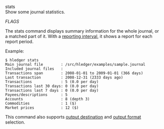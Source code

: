stats\
Show some journal statistics.

_FLAGS_

The stats command displays summary information for the whole journal, or
a matched part of it. With a [reporting interval](#reporting-interval),
it shows a report for each report period.

Example:

```shell
$ hledger stats
Main journal file        : /src/hledger/examples/sample.journal
Included journal files   : 
Transactions span        : 2008-01-01 to 2009-01-01 (366 days)
Last transaction         : 2008-12-31 (2333 days ago)
Transactions             : 5 (0.0 per day)
Transactions last 30 days: 0 (0.0 per day)
Transactions last 7 days : 0 (0.0 per day)
Payees/descriptions      : 5
Accounts                 : 8 (depth 3)
Commodities              : 1 ($)
Market prices            : 12 ($)
```

This command also supports
[output destination](/manual.html#output-destination) and
[output format](/manual.html#output-format) selection.

